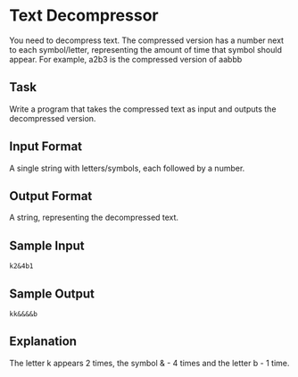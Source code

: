 # Text Decompressor

You need to decompress text. The compressed version has a number next to each symbol/letter, representing the amount of time that symbol should appear.
For example, a2b3 is the compressed version of aabbb

## Task

Write a program that takes the compressed text as input and outputs the decompressed version.

## Input Format

A single string with letters/symbols, each followed by a number.

## Output Format

A string, representing the decompressed text.

## Sample Input

```=
k2&4b1
```

## Sample Output

```=
kk&&&&b
```

## Explanation

The letter k appears 2 times, the symbol & - 4 times and the letter b - 1 time.
